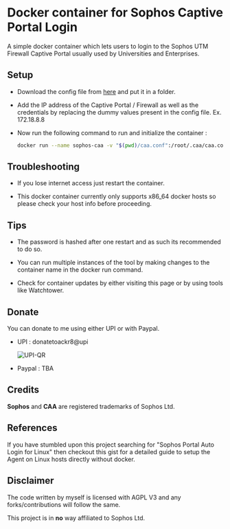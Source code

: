# Docker container for Sophos Captive Portal Login

A simple docker container which lets users to login to the Sophos UTM Firewall Captive Portal usually used by Universities and Enterprises.

## Setup

 - Download the config file from [here](https://raw.githubusercontent.com/ackr-8/sophos-caa-docker/main/.caa/caa.conf) and put it in a folder. 

 - Add the IP address of the Captive Portal / Firewall as well as the credentials by replacing the dummy values present in the config file. Ex. 172.18.8.8

- Now run the following command to run and initialize the container :

  ```bash
  docker run --name sophos-caa -v "$(pwd)/caa.conf":/root/.caa/caa.conf --network host ackr-8/caa:latest
  ```

## Troubleshooting

 - If you lose internet access just restart the container.

 - This docker container currently only supports x86_64 docker hosts so please check your host info before proceeding.

## Tips

 - The password is hashed after one restart and as such its recommended to do so.

 - You can run multiple instances of the tool by making changes to the container name in the docker run command.

 - Check for container updates by either visiting this page or by using tools like Watchtower.

## Donate

You can donate to me using either UPI or with Paypal.

 - UPI : donatetoackr8@upi

     ![UPI-QR](https://i.imgur.com/o0GrLmm.png?1)

 - Paypal : TBA

## Credits

 **Sophos** and **CAA** are registered trademarks of Sophos Ltd.


## References

If you have stumbled upon this project searching for "Sophos Portal Auto Login for Linux" then checkout this gist for a detailed guide to setup the Agent on Linux hosts directly without docker.

## Disclaimer

The code written by myself is licensed with AGPL V3 and any forks/contributions will follow the same.

This project is in **no** way affiliated to Sophos Ltd.